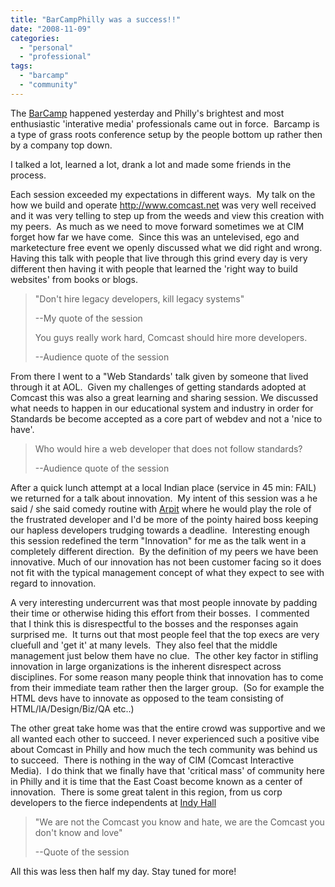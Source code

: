 ```yaml
---
title: "BarCampPhilly was a success!!"
date: "2008-11-09"
categories: 
  - "personal"
  - "professional"
tags: 
  - "barcamp"
  - "community"
---
```


The [BarCamp](http://www.barcampphilly.org/ "Bar Camp Philly") happened yesterday and Philly's brightest and most enthusiastic 'interative media' professionals came out in force.  Barcamp is a type of grass roots conference setup by the people bottom up rather then by a company top down.

I talked a lot, learned a lot, drank a lot and made some friends in the process.

Each session exceeded my expectations in different ways.  My talk on the how we build and operate http://www.comcast.net was very well received and it was very telling to step up from the weeds and view this creation with my peers.  As much as we need to move forward sometimes we at CIM forget how far we have come.  Since this was an untelevised, ego and marketecture free event we openly discussed what we did right and wrong. Having this talk with people that live through this grind every day is very different then having it with people that learned the 'right way to build websites' from books or blogs.

> "Don't hire legacy developers, kill legacy systems"
> 
> \--My quote of the session
> 
> You guys really work hard, Comcast should hire more developers.
> 
> \--Audience quote of the session

From there I went to a "Web Standards' talk given by someone that lived through it at AOL.  Given my challenges of getting standards adopted at Comcast this was also a great learning and sharing session. We discussed what needs to happen in our educational system and industry in order for Standards be become accepted as a core part of webdev and not a 'nice to have'.

> Who would hire a web developer that does not follow standards?
> 
> \--Audience quote of the session

After a quick lunch attempt at a local Indian place (service in 45 min: FAIL) we returned for a talk about innovation.  My intent of this session was a he said / she said comedy routine with [Arpit](http://arpitmathur.com/) where he would play the role of the frustrated developer and I'd be more of the pointy haired boss keeping our hapless developers trudging towards a deadline.  Interesting enough this session redefined the term "Innovation" for me as the talk went in a completely different direction.  By the definition of my peers we have been innovative. Much of our innovation has not been customer facing so it does not fit with the typical management concept of what they expect to see with regard to innovation.

A very interesting undercurrent was that most people innovate by padding their time or otherwise hiding this effort from their bosses.  I commented that I think this is disrespectful to the bosses and the responses again surprised me.  It turns out that most people feel that the top execs are very cluefull and 'get it' at many levels.  They also feel that the middle management just below them have no clue.  The other key factor in stifling innovation in large organizations is the inherent disrespect across disciplines. For some reason many people think that innovation has to come from their immediate team rather then the larger group.  (So for example the HTML devs have to innovate as opposed to the team consisting of HTML/IA/Design/Biz/QA etc..)

The other great take home was that the entire crowd was supportive and we all wanted each other to succeed. I never experienced such a positive vibe about Comcast in Philly and how much the tech community was behind us to succeed.  There is nothing in the way of CIM (Comcast Interactive Media).  I do think that we finally have that 'critical mass' of community here in Philly and it is time that the East Coast become known as a center of innovation.  There is some great talent in this region, from us corp developers to the fierce independents at [Indy Hall](http://www.indyhall.org/)

> "We are not the Comcast you know and hate, we are the Comcast you don't know and love"
> 
> \--Quote of the session

All this was less then half my day. Stay tuned for more!
